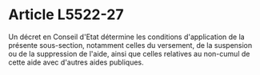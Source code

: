 # Article L5522-27

Un décret en Conseil d'Etat détermine les conditions d'application de la présente sous-section, notamment celles du versement, de la suspension ou de la suppression de l'aide, ainsi que celles relatives au non-cumul de cette aide avec d'autres aides publiques.